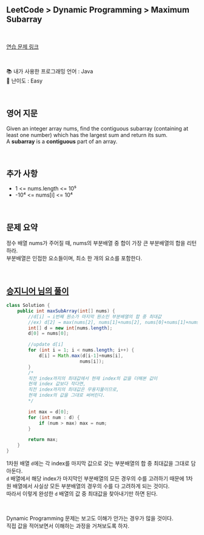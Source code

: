 ## **LeetCode > Dynamic Programming > Maximum Subarray**

</br>

[연습 문제 링크](https://leetcode.com/problems/maximum-subarray/)

</br>

📚 내가 사용한 프로그래밍 언어 : Java  
🎢 난이도 : Easy

</br>

## 영어 지문

Given an integer array nums, find the contiguous subarray (containing at least one number) which has the largest sum and return its sum.  
A **subarray** is a **contiguous** part of an array.

</br>

## 추가 사항

- 1 <= nums.length <= 10⁵
- -10⁴ <= nums[i] <= 10⁴

</br>

## 문제 요약

정수 배열 nums가 주어질 때, nums의 부분배열 중 합이 가장 큰 부분배열의 합을 리턴하라.  
부분배열은 인접한 요소들이며, 최소 한 개의 요소를 포함한다.

</br>

## [승지니어 님의 풀이](https://www.youtube.com/watch?v=E5r1cQ-vLgM&ab_channel=%EC%8A%B9%EC%A7%80%EB%8B%88%EC%96%B4Sengineer)

```java
class Solution {
    public int maxSubArray(int[] nums) {
        //d[i] → i번째 원소가 마지막 원소인 부분배열의 합 중 최대값
        //ex) d[2] → max(nums[2], nums[1]+nums[2], nums[0]+nums[1]+nums[2])
        int[] d = new int[nums.length];
        d[0] = nums[0];

        //update d[i]
        for (int i = 1; i < nums.length; i++) {
            d[i] = Math.max(d[i-1]+nums[i],
                           nums[i]);
        }
        /*
        직전 index까지의 최대값에서 현재 index의 값을 더해본 값이
        현재 index 값보다 작다면,
        직전 index까지의 최대값은 무용지물이므로,
        현재 index의 값을 그대로 써버린다.
        */

        int max = d[0];
        for (int num : d) {
            if (num > max) max = num;
        }

        return max;
    }
}
```

1차원 배열 `d`에는 각 index를 마지막 값으로 갖는 부분배열의 합 중 최대값을 그대로 담아둔다.  
`d` 배열에서 해당 index가 마지막인 부분배열의 모든 경우의 수를 고려하기 때문에 1차원 배열에서 사실상 모든 부분배열의 경우의 수를 다 고려하게 되는 것이다.  
따라서 이렇게 완성한 `d` 배열의 값 중 최대값을 찾아내기만 하면 된다.

</br>

Dynamic Programming 문제는 보고도 이해가 안가는 경우가 많을 것이다.  
직접 값을 적어보면서 이해하는 과정을 거쳐보도록 하자.
